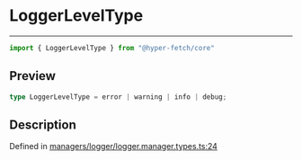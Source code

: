 

# LoggerLevelType

<div class="api-docs__separator" data-reactroot="">

---

</div><div class="api-docs__import" data-reactroot="">

```ts
import { LoggerLevelType } from "@hyper-fetch/core"
```

</div><div class="api-docs__section">

## Preview

</div><div class="api-docs__preview type single">

```ts
type LoggerLevelType = error | warning | info | debug;
```

</div><div class="api-docs__section">

## Description

</div><div class="api-docs__description"><span class="api-docs__do-not-parse">



</span></div><p class="api-docs__definition">

Defined in [managers/logger/logger.manager.types.ts:24](https://github.com/BetterTyped/hyper-fetch/blob/0bdb96c0/packages/core/src/managers/logger/logger.manager.types.ts#L24)

</p>